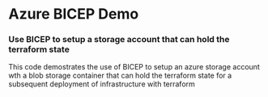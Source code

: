 # Azure BICEP Demo
### Use BICEP to setup a storage account that can hold the terraform state

This code demostrates the use of BICEP to setup an azure storage account wth a blob storage container
that can hold the terraform state for a subsequent deployment of infrastructure with terraform


